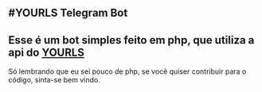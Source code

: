 #YOURLS Telegram Bot
------------
Esse é um bot simples feito em php, que utiliza a api do [YOURLS](https://yourls.org/)
------------
Só lembrando que eu sei pouco de php, se você quiser contribuir para o código, sinta-se bem vindo.